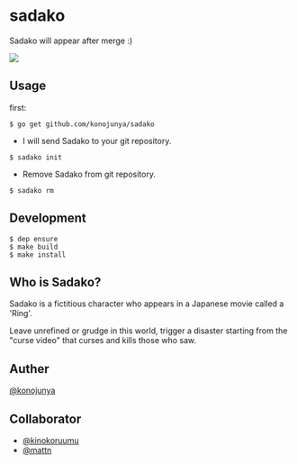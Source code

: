 # sadako

Sadako will appear after merge :)

![](https://raw.githubusercontent.com/konojunya/sadako/master/media/sadako.png)

## Usage

first:

```
$ go get github.com/konojunya/sadako
```

- I will send Sadako to your git repository.


```
$ sadako init
```

- Remove Sadako from git repository.

```
$ sadako rm
```

## Development

```
$ dep ensure
$ make build
$ make install
```

## Who is Sadako?

Sadako is a fictitious character who appears in a Japanese movie called a 'Ring'.

Leave unrefined or grudge in this world, trigger a disaster starting from the "curse video" that curses and kills those who saw.

## Auther

[@konojunya](https://twitter.com/konojunya)

## Collaborator

- [@kinokoruumu](https://github.com/kinokoruumu)
- [@mattn](https://github.com/mattn)
